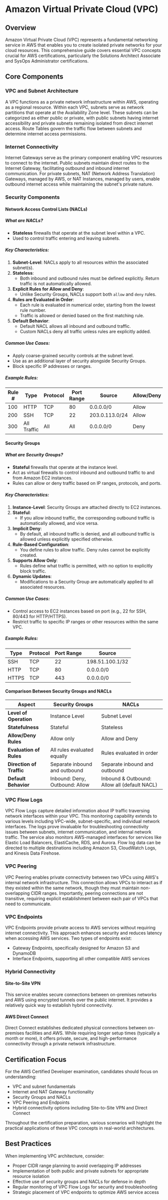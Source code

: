 # Amazon Virtual Private Cloud (VPC)

## Overview

Amazon Virtual Private Cloud (VPC) represents a fundamental networking service in AWS that enables you to create isolated private networks for your cloud resources. This comprehensive guide covers essential VPC concepts crucial for AWS certifications, particularly the Solutions Architect Associate and SysOps Administrator certifications.

## Core Components

### VPC and Subnet Architecture

A VPC functions as a private network infrastructure within AWS, operating as a regional resource. Within each VPC, subnets serve as network partitions that operate at the Availability Zone level. These subnets can be categorized as either public or private, with public subnets having internet accessibility and private subnets remaining isolated from direct internet access. Route Tables govern the traffic flow between subnets and determine internet access permissions.

### Internet Connectivity

Internet Gateways serve as the primary component enabling VPC resources to connect to the internet. Public subnets maintain direct routes to the Internet Gateway, facilitating outbound and inbound internet communication. For private subnets, NAT (Network Address Translation) Gateways, managed by AWS, or NAT Instances, managed by users, enable outbound internet access while maintaining the subnet's private nature.

### Security Components

#### Network Access Control Lists (NACLs)

##### **What are NACLs?**
- **Stateless** firewalls that operate at the subnet level within a VPC.
- Used to control traffic entering and leaving subnets.

##### **Key Characteristics:**
1. **Subnet-Level**: NACLs apply to all resources within the associated subnet(s).
2. **Stateless**:
   - Both inbound and outbound rules must be defined explicitly. Return traffic is not automatically allowed.
3. **Explicit Rules for Allow and Deny**:
   - Unlike Security Groups, NACLs support both `allow` and `deny` rules.
4. **Rules are Evaluated in Order**:
   - Each rule is evaluated in numerical order, starting from the lowest rule number.
   - Traffic is allowed or denied based on the first matching rule.
5. **Default Behavior**:
   - Default NACL allows all inbound and outbound traffic.
   - Custom NACLs deny all traffic unless rules are explicitly added.

##### **Common Use Cases:**
- Apply coarse-grained security controls at the subnet level.
- Use as an additional layer of security alongside Security Groups.
- Block specific IP addresses or ranges.

##### **Example Rules:**
| **Rule #** | **Type** | **Protocol** | **Port Range** | **Source**        | **Allow/Deny** |
|------------|----------|--------------|----------------|-------------------|----------------|
| 100        | HTTP     | TCP          | 80             | 0.0.0.0/0         | Allow          |
| 200        | SSH      | TCP          | 22             | 203.0.113.0/24    | Allow          |
| 300        | All Traffic | All       | All            | 0.0.0.0/0         | Deny           |

#### **Security Groups**

##### **What are Security Groups?**
- **Stateful** firewalls that operate at the instance level.
- Act as virtual firewalls to control inbound and outbound traffic to and from Amazon EC2 instances.
- Rules can allow or deny traffic based on IP ranges, protocols, and ports.

##### **Key Characteristics:**
1. **Instance-Level**: Security Groups are attached directly to EC2 instances.
2. **Stateful**:
   - If you allow inbound traffic, the corresponding outbound traffic is automatically allowed, and vice versa.
3. **Implicit Deny**:
   - By default, all inbound traffic is denied, and all outbound traffic is allowed unless explicitly specified otherwise.
4. **Rule-Based Configuration**:
   - You define rules to allow traffic. Deny rules cannot be explicitly created.
5. **Supports Allow Only**: 
   - Rules define what traffic is permitted, with no option to explicitly block traffic.
6. **Dynamic Updates**:
   - Modifications to a Security Group are automatically applied to all associated resources.

##### **Common Use Cases:**
- Control access to EC2 instances based on port (e.g., 22 for SSH, 80/443 for HTTP/HTTPS).
- Restrict traffic to specific IP ranges or other resources within the same VPC.

##### **Example Rules:**
| **Type**      | **Protocol** | **Port Range** | **Source**       |
|---------------|--------------|----------------|------------------|
| SSH           | TCP          | 22             | 198.51.100.1/32  |
| HTTP          | TCP          | 80             | 0.0.0.0/0        |
| HTTPS         | TCP          | 443            | 0.0.0.0/0        |

#### **Comparison Between Security Groups and NACLs**

| **Aspect**                  | **Security Groups**            | **NACLs**                       |
|-----------------------------|--------------------------------|----------------------------------|
| **Level of Operation**       | Instance Level                | Subnet Level                    |
| **Statefulness**             | Stateful                      | Stateless                       |
| **Allow/Deny Rules**         | Allow only                    | Allow and Deny                  |
| **Evaluation of Rules**      | All rules evaluated equally   | Rules evaluated in order        |
| **Direction of Traffic**     | Separate inbound and outbound | Separate inbound and outbound   |
| **Default Behavior**         | Inbound: Deny, Outbound: Allow | Inbound & Outbound: Allow all (default NACL) |

### VPC Flow Logs

VPC Flow Logs capture detailed information about IP traffic traversing network interfaces within your VPC. This monitoring capability extends to various levels including VPC-wide, subnet-specific, and individual network interfaces. The logs prove invaluable for troubleshooting connectivity issues between subnets, internet communication, and internal network traffic. The service also monitors AWS-managed interfaces for services like Elastic Load Balancers, ElastiCache, RDS, and Aurora. Flow log data can be directed to multiple destinations including Amazon S3, CloudWatch Logs, and Kinesis Data Firehose.

### VPC Peering

VPC Peering enables private connectivity between two VPCs using AWS's internal network infrastructure. This connection allows VPCs to interact as if they existed within the same network, though they must maintain non-overlapping CIDR ranges. Importantly, peering connections are not transitive, requiring explicit establishment between each pair of VPCs that need to communicate.

### VPC Endpoints

VPC Endpoints provide private access to AWS services without requiring internet connectivity. This approach enhances security and reduces latency when accessing AWS services. Two types of endpoints exist:
- Gateway Endpoints, specifically designed for Amazon S3 and DynamoDB
- Interface Endpoints, supporting all other compatible AWS services

### Hybrid Connectivity

#### Site-to-Site VPN
This service enables secure connections between on-premises networks and AWS using encrypted tunnels over the public internet. It provides a relatively quick way to establish hybrid connectivity.

#### AWS Direct Connect
Direct Connect establishes dedicated physical connections between on-premises facilities and AWS. While requiring longer setup times (typically a month or more), it offers private, secure, and high-performance connectivity through a private network infrastructure.

## Certification Focus

For the AWS Certified Developer examination, candidates should focus on understanding:
- VPC and subnet fundamentals
- Internet and NAT Gateway functionality
- Security Groups and NACLs
- VPC Peering and Endpoints
- Hybrid connectivity options including Site-to-Site VPN and Direct Connect

Throughout the certification preparation, various scenarios will highlight the practical applications of these VPC concepts in real-world architectures.

## Best Practices

When implementing VPC architecture, consider:
- Proper CIDR range planning to avoid overlapping IP addresses
- Implementation of both public and private subnets for appropriate resource isolation
- Effective use of security groups and NACLs for defense in depth
- Regular monitoring of VPC Flow Logs for security and troubleshooting
- Strategic placement of VPC endpoints to optimize AWS service access

